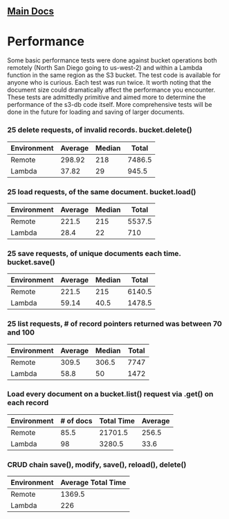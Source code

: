 ## [Main Docs](../README.md)

# Performance
Some basic performance tests were done against bucket operations both remotely (North San Diego going to us-west-2) and within a Lambda function in the same region as the S3 bucket. The test code is available for anyone who is curious. Each test was run twice. It worth noting that the document size could dramatically affect the performance you encounter. These tests are admittedly primitive and aimed more to determine the performance of the s3-db code itself. More comprehensive tests will be done in the future for loading and saving of larger documents.

### 25 delete requests, of invalid records. bucket.delete()
| Environment | Average | Median | Total |
| -------- | ---- | ---- | ---- |
| Remote | 298.92 | 218 | 7486.5 |
| Lambda | 37.82 | 29 | 945.5 |

### 25 load requests, of the same document. bucket.load()
| Environment | Average | Median | Total |
| -------- | ---- | ---- | ---- |
| Remote | 221.5 | 215 | 5537.5 |
| Lambda | 28.4 | 22 | 710 |

### 25 save requests, of unique documents each time. bucket.save()
| Environment | Average | Median | Total |
| -------- | ---- | ---- | ---- |
| Remote | 221.5 | 215 | 6140.5 |
| Lambda | 59.14 | 40.5 | 1478.5 |

### 25 list requests, # of record pointers returned was between 70 and 100
| Environment | Average | Median | Total |
| -------- | ---- | ---- | ---- |
| Remote | 309.5 | 306.5 | 7747 |
| Lambda | 58.8 | 50 | 1472 |

### Load every document on a bucket.list() request via .get() on each record
| Environment | # of docs | Total Time| Average |
| -------- | ---- | ---- | ---- |
| Remote | 85.5 | 21701.5 | 256.5 |
| Lambda | 98 | 3280.5 | 33.6 |

### CRUD chain save(), modify, save(), reload(), delete()
| Environment | Average Total Time|
| -------- | -------- |
| Remote | 1369.5 |
| Lambda | 226 |
